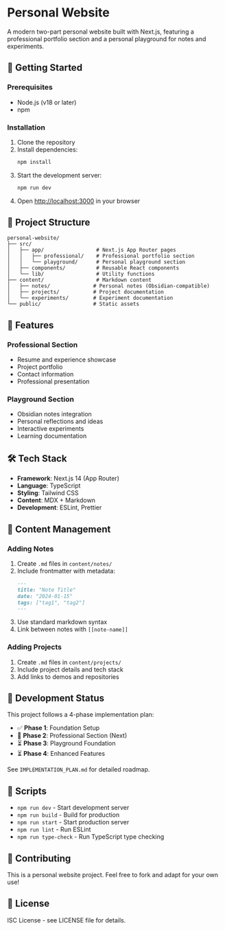 # Personal Website

A modern two-part personal website built with Next.js, featuring a professional portfolio section and a personal playground for notes and experiments.

## 🚀 Getting Started

### Prerequisites
- Node.js (v18 or later)
- npm

### Installation
1. Clone the repository
2. Install dependencies:
   ```bash
   npm install
   ```
3. Start the development server:
   ```bash
   npm run dev
   ```
4. Open [http://localhost:3000](http://localhost:3000) in your browser

## 📁 Project Structure

```
personal-website/
├── src/
│   ├── app/                 # Next.js App Router pages
│   │   ├── professional/    # Professional portfolio section
│   │   └── playground/      # Personal playground section
│   ├── components/          # Reusable React components
│   └── lib/                 # Utility functions
├── content/                 # Markdown content
│   ├── notes/              # Personal notes (Obsidian-compatible)
│   ├── projects/           # Project documentation
│   └── experiments/        # Experiment documentation
└── public/                 # Static assets
```

## 🎯 Features

### Professional Section
- Resume and experience showcase
- Project portfolio
- Contact information
- Professional presentation

### Playground Section
- Obsidian notes integration
- Personal reflections and ideas
- Interactive experiments
- Learning documentation

## 🛠️ Tech Stack

- **Framework**: Next.js 14 (App Router)
- **Language**: TypeScript
- **Styling**: Tailwind CSS
- **Content**: MDX + Markdown
- **Development**: ESLint, Prettier

## 📝 Content Management

### Adding Notes
1. Create `.md` files in `content/notes/`
2. Include frontmatter with metadata:
   ```markdown
   ---
   title: "Note Title"
   date: "2024-01-15"
   tags: ["tag1", "tag2"]
   ---
   ```
3. Use standard markdown syntax
4. Link between notes with `[[note-name]]`

### Adding Projects
1. Create `.md` files in `content/projects/`
2. Include project details and tech stack
3. Add links to demos and repositories

## 🚧 Development Status

This project follows a 4-phase implementation plan:

- ✅ **Phase 1**: Foundation Setup
- 🚧 **Phase 2**: Professional Section (Next)
- ⏳ **Phase 3**: Playground Foundation
- ⏳ **Phase 4**: Enhanced Features

See `IMPLEMENTATION_PLAN.md` for detailed roadmap.

## 📜 Scripts

- `npm run dev` - Start development server
- `npm run build` - Build for production
- `npm run start` - Start production server
- `npm run lint` - Run ESLint
- `npm run type-check` - Run TypeScript type checking

## 🤝 Contributing

This is a personal website project. Feel free to fork and adapt for your own use!

## 📄 License

ISC License - see LICENSE file for details. 
